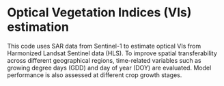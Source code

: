 # Optical Vegetation Indices (VIs) estimation
This code uses SAR data from Sentinel-1 to estimate optical VIs from Harmonized Landsat Sentinel data (HLS). To improve spatial transferability across different geographical regions, time-related variables such as growing degree days (GDD) and day of year (DOY) are evaluated. Model performance is also assessed at different crop growth stages.
